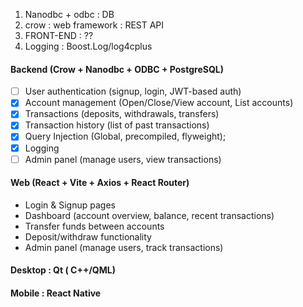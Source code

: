 1. Nanodbc + odbc : DB
2. crow : web framework : REST API
3. FRONT-END : ??
4. Logging : Boost.Log/log4cplus

#### **Backend (Crow + Nanodbc + ODBC + PostgreSQL)**

* [ ] User authentication (signup, login, JWT-based auth)
* [X] Account management (Open/Close/View account, List accounts)
* [X] Transactions (deposits, withdrawals, transfers)
* [X] Transaction history (list of past transactions)
* [X] Query Injection (Global, precompiled, flyweight);
* [X] Logging
* [ ] Admin panel (manage users, view transactions)

#### **Web (React + Vite + Axios + React Router)**

* Login & Signup pages
* Dashboard (account overview, balance, recent transactions)
* Transfer funds between accounts
* Deposit/withdraw functionality
* Admin panel (manage users, track transactions)

#### Desktop : Qt ( C++/QML)

#### Mobile : React Native
